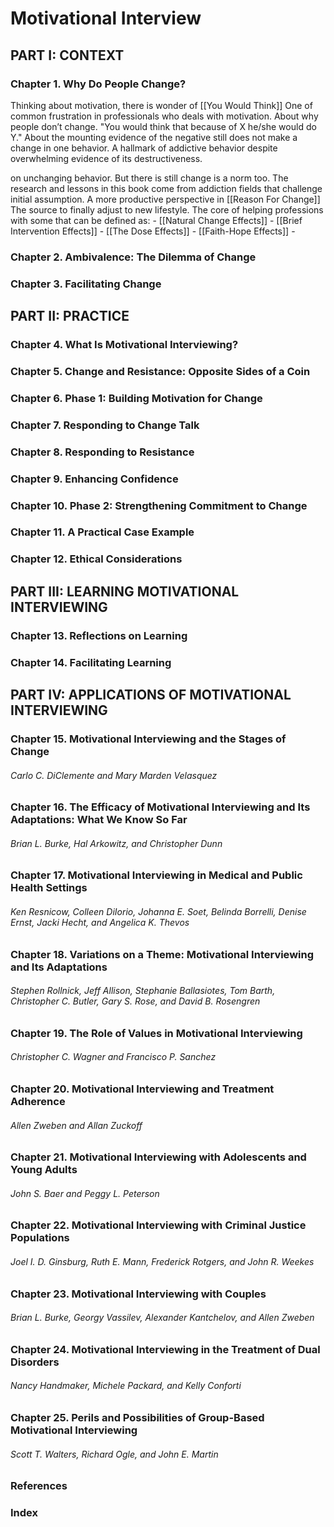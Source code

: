 
# Motivational Interview
## PART I: CONTEXT
### Chapter 1. Why Do People Change?

Thinking about motivation, there is wonder of [[You Would Think]]
	One of common frustration in professionals who deals with motivation. About why people don’t change. 
	"You would think that because of X he/she would do Y."
	About the mounting evidence of the negative still does not make a change in one behavior. A hallmark of addictive behavior despite overwhelming evidence of its destructiveness. 

on unchanging behavior. But there is still change is a norm too. The research and lessons in this book come from addiction fields that challenge initial assumption. A more productive perspective in [[Reason For Change]]
	The source to finally adjust to new lifestyle. 
	The core of helping professions with some that can be defined as:
	- [[Natural Change Effects]]
	- [[Brief Intervention Effects]]
	- [[The Dose Effects]]
	- [[Faith-Hope Effects]]
	- 
	



### Chapter 2. Ambivalence: The Dilemma of Change
### Chapter 3. Facilitating Change
## PART II: PRACTICE
### Chapter 4. What Is Motivational Interviewing?
### Chapter 5. Change and Resistance: Opposite Sides of a Coin
### Chapter 6. Phase 1: Building Motivation for Change
### Chapter 7. Responding to Change Talk
### Chapter 8. Responding to Resistance
### Chapter 9. Enhancing Confidence
### Chapter 10. Phase 2: Strengthening Commitment to Change
### Chapter 11. A Practical Case Example
### Chapter 12. Ethical Considerations
## PART III: LEARNING MOTIVATIONAL INTERVIEWING
### Chapter 13. Reflections on Learning
### Chapter 14. Facilitating Learning
## PART IV: APPLICATIONS OF MOTIVATIONAL INTERVIEWING
### Chapter 15. Motivational Interviewing and the Stages of Change
###### Carlo C. DiClemente and Mary Marden Velasquez
### Chapter 16. The Efficacy of Motivational Interviewing and Its Adaptations: What We Know So Far
###### Brian L. Burke, Hal Arkowitz, and Christopher Dunn
### Chapter 17. Motivational Interviewing in Medical and Public Health Settings
###### Ken Resnicow, Colleen DiIorio, Johanna E. Soet, Belinda Borrelli, Denise Ernst, Jacki Hecht, and Angelica K. Thevos
### Chapter 18. Variations on a Theme: Motivational Interviewing and Its Adaptations
###### Stephen Rollnick, Jeff Allison, Stephanie Ballasiotes, Tom Barth, Christopher C. Butler, Gary S. Rose, and David B. Rosengren
### Chapter 19. The Role of Values in Motivational Interviewing
###### Christopher C. Wagner and Francisco P. Sanchez
### Chapter 20. Motivational Interviewing and Treatment Adherence
###### Allen Zweben and Allan Zuckoff
### Chapter 21. Motivational Interviewing with Adolescents and Young Adults
###### John S. Baer and Peggy L. Peterson
### Chapter 22. Motivational Interviewing with Criminal Justice Populations
###### Joel I. D. Ginsburg, Ruth E. Mann, Frederick Rotgers, and John R. Weekes
### Chapter 23. Motivational Interviewing with Couples
###### Brian L. Burke, Georgy Vassilev, Alexander Kantchelov, and Allen Zweben
### Chapter 24. Motivational Interviewing in the Treatment of Dual Disorders
###### Nancy Handmaker, Michele Packard, and Kelly Conforti
### Chapter 25. Perils and Possibilities of Group-Based Motivational Interviewing
###### Scott T. Walters, Richard Ogle, and John E. Martin
### References
### Index